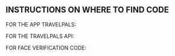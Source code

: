 INSTRUCTIONS ON WHERE TO FIND CODE
----------------------------------
FOR THE APP TRAVELPALS:


FOR THE TRAVELPALS API:


FOR FACE VERIFICATION CODE:
